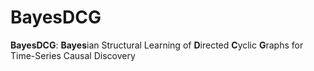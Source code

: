 # BayesDCG

**BayesDCG**: **Bayes**ian Structural Learning of **D**irected **C**yclic **G**raphs for Time-Series Causal Discovery
